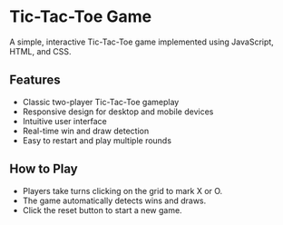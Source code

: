 # Tic-Tac-Toe Game

A simple, interactive Tic-Tac-Toe game implemented using JavaScript, HTML, and CSS.

## Features

- Classic two-player Tic-Tac-Toe gameplay
- Responsive design for desktop and mobile devices
- Intuitive user interface
- Real-time win and draw detection
- Easy to restart and play multiple rounds

## How to Play

- Players take turns clicking on the grid to mark X or O.
- The game automatically detects wins and draws.
- Click the reset button to start a new game.
